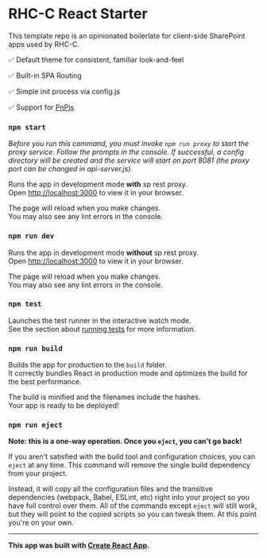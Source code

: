 # RHC-C React Starter

This template repo is an opinionated boilerlate for client-side SharePoint apps used by RHC-C.

:white_check_mark: Default theme for consistent, familiar look-and-feel

:white_check_mark: Built-in SPA Routing

:white_check_mark: Simple init process via config.js

:white_check_mark: Support for [PnPjs](https://pnp.github.io/pnpjs/getting-started/)

### `npm start`

*Before you run this command, you must invoke ```npm run proxy``` to start the proxy service. Follow the prompts in the console. If successful, a config directory will be created and the service will start on port 8081 (the proxy port can be changed in api-server.js).*

Runs the app in development mode **with** sp rest proxy.\
Open [http://localhost:3000](http://localhost:3000) to view it in your browser.

The page will reload when you make changes.\
You may also see any lint errors in the console.

### `npm run dev`

Runs the app in development mode **without** sp rest proxy.\
Open [http://localhost:3000](http://localhost:3000) to view it in your browser.

The page will reload when you make changes.\
You may also see any lint errors in the console.

### `npm test`

Launches the test runner in the interactive watch mode.\
See the section about [running tests](https://facebook.github.io/create-react-app/docs/running-tests) for more information.

### `npm run build`

Builds the app for production to the `build` folder.\
It correctly bundles React in production mode and optimizes the build for the best performance.

The build is minified and the filenames include the hashes.\
Your app is ready to be deployed!

### `npm run eject`

**Note: this is a one-way operation. Once you `eject`, you can't go back!**

If you aren't satisfied with the build tool and configuration choices, you can `eject` at any time. This command will remove the single build dependency from your project.

Instead, it will copy all the configuration files and the transitive dependencies (webpack, Babel, ESLint, etc) right into your project so you have full control over them. All of the commands except `eject` will still work, but they will point to the copied scripts so you can tweak them. At this point you're on your own.

***

**This app was built with [Create React App](https://create-react-app.dev/).**